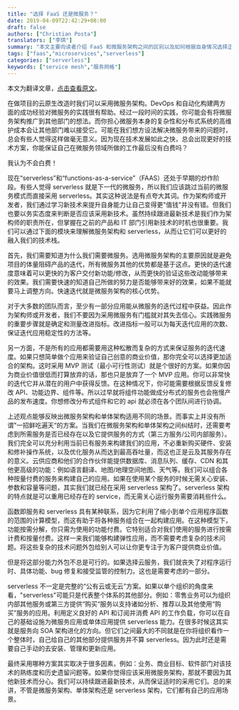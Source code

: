 ```yaml
---
title: "选择 FaaS 还是微服务？"
date: 2019-04-09T22:42:29+08:00
draft: false
authors: ["Christian Posta"]
translators: ["李琪"]
summary: "本文主要向读者介绍 FaaS 和微服务架构之间的区别以及如何根据自身情况选择正确的架构方案。"
tags: ["faas","microservices","serverless"]
categories: ["serverless"]
keywords: ["service mesh","服务网格"]
---
```


本文为翻译文章，[点击查看原文](https://dzone.com/articles/faas-vs-microservices)。

在做项目的云原生改造时我们可以采用微服务架构。DevOps 和自动化构建两方面的成功经验对微服务的实践很有帮助。经过一段时间的实践，你可能会有将微服务架构推广到其他部门的想法。而你担心微服务本身的复杂性和分布式系统的高维护成本会让其他部门难以接受它。可能在我们想方设法解决微服务带来的问题时，总会有些人觉得这样做毫无意义。因为现在技术发展如此之快，总会出现更好的技术方案，你能保证自己在微服务领域所做的工作最后没有白费吗？

我认为不会白费！

现在“serverless”和“functions-as-a-service”（FAAS）还处于早期的炒作阶段。有些人觉得 serverless 就是下一代的微服务，所以我们应该跳过当前的微服务模式而直接采用 serverless。其实这种说法是有点夸大其词。作为架构师或开发者，我们通过学习新技术来提升自身能力让自己变得更"值钱"并没有错。但我们也要以务实态度来判断是否应该采用新技术。虽然持续跟进最新技术是我们作为架构师的职责所在，但掌握在之前的产品和 IT 部门引用新技术的时机也很重要。我们可以通过下面的模块来理解微服务架构和 serverless，从而让它们可以更好的融入我们的技术栈。

首先，我们需要知道为什么我们需要微服务。选用微服务架构的主要原因就是避免项目的体量阻碍产品的迭代，所有微服务其他的优势都是基于这点。更快的迭代速度意味着可以更快的为客户交付新功能/修改，从而更快的验证这些改动能够带来的效果。我们需要快速的知道自己所做的努力是否能够带来好的效果，如果不能就要马上调整方向。快速迭代就是微服务架构的核心优势。

对于大多数的团队而言，至少有一部分应用能从微服务的迭代过程中获益。因此作为架构师或开发者，我们不要因为采用微服务有门槛就对其失去信心。实践微服务的重要步骤就是确定和测量改进指标。改进指标一般可以为每天迭代应用的次数、保证迭代应用稳定性的方法等。

另一方面，不是所有的应用都需要用这种松散而复杂的方式来保证服务的迭代速度。如果只想简单做个应用来验证自己创意的商业价值，那你完全可以选择更加适合的架构。这时采用 MVP 测试（最小可行性测试）就是个很好的方案。如果你因为商业价值很低而打算放弃的话，那也只是放弃了一个 MVP 应用。你可以非常快的迭代它并从潜在的用户中获得反馈。在这种情况下，你可能需要根据反馈反复修改 API、功能边界、组件等。所以过早就将组件功能做成分布式的服务也会拖慢产品的发布速度。你想修改分布式组件和它的 api 就必须在各个团队间进行协调。

上述观点能够反映出微服务架构和单体架构适用不同的场景。而事实上并没有所谓"一招鲜吃遍天“的方案。当我们在微服务架构和单体架构之间纠结时，还需要考虑到所需服务是否已经存在以及它提供服务的方式（第三方服务/公司内部服务）。我们完全可以充分利用当前已有服务来构建我们的应用，不必重新购买硬件、安装和修补操作系统，以及优化服务从而达到最高吞吐量，而这也正是云及其服务存在的意义。云供应商和他们的合作伙伴能提供数据库、消息队列、缓存、CDN 和其他更高级的功能：例如语言翻译、地图/地理空间地图、天气等。我们可以组合各种按量付费的服务来构建自己的应用。如果在使用某个服务的时候无需关心安装、参数和容量等问题，其实我们就已经在采用 serverless 架构了。serverless 架构的特点就是可以重用已经存在的 service，而无需关心运行服务需要消耗些什么。

函数即服务和 serverless 具有某种联系，因为它利用了缩小到单个应用程序函数的范围的计算模型，而这有助于将各种服务组合在一起构建应用。在这种模型下，功能按需分解，你只需为使用的功能付费。它特别适合对我们使用的服务进行按需计费和按量付费。这样一来我们能够构建弹性应用，而不需要考虑复杂的技术问题。将这些复杂的技术问题外包给别人可以让你更专注于为客户提供商业价值。

但是将这部分能力外包不总是可行的。如果选择云服务，我们就丧失了对程序运行时、具体功能、bug 修复和接受监管的控制力。这也是需要考虑的一部分。

serverless 不一定是完整的“公有云或无云”方案。如果以单个组织的角度来看，"serverless"可能只是代表整个体系的其他部分。例如：零售业务可以为组织内部其他服务或第三方提供“购买“服务以支持诸如分析、推荐以及其他使用“购买”服务的应用。利用定义良好的 API 和订阅并消费 API 的工作负载，你可以在自己的基础设施为微服务应用或单体应用提供 serverless 能力。在很多时候这其实就是服务向 SOA 架构进化的方向。但它们之间最大的不同就是在你将组织看作一个整体时，自己给自己的其他部分提供服务并不算 serverless。因为此时还是需要自己手动的去安装、管理和更新应用。

最终采用哪种方案其实取决于很多因素，例如：业务、商业目标、软件部门对该技术的熟练度和历史遗留问题等。如果你觉得应该采用微服务架构，那就不要因为其他新技术而分心。我们可以持续跟进最新技术，从而保证适时的采用它们。总的来讲，不管是微服务架构、单体架构还是 serverless 架构，它们都有自己的应用场景。

